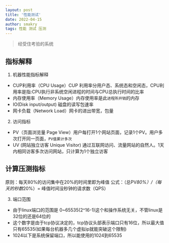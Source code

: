 ```yaml
---
layout: post
title: '性能测试'
date: 2022-04-15
author: smakry
tags: 性能 测试 压测
---
```


> 经受住考验的系统

## 指标解释
1. 机器性能指标解释

- CUP利用率（CPU Usage）CUP 利用率分用户态、系统态和空闲态，CPU利用率是指:CPU执行非系统空闲进程的时间与CPU总执行时间的比率
- 内存使用率（Memory Usage）内存使用率是此`进程所开销`的内存
- IO(Disk input/output) 磁盘的读写包速率
- 网卡负载（Network Load）网卡的进出带宽，包量

2. 访问指标

- PV（页面浏览量 Page View）用户每打开1个网站页面，记录1个PV。用户多次打开同一页面，`PV值累计多次`
- UV (网站独立访客 Unique Visitor) 通过互联网访问、流量网站的自然人。1天内相同访客多次访问网站，只计算为1个独立访客

## 计算压测指标

原则：每天80%的访问集中在20%的时间里即为峰值
公式：（总PV*80%）/（每天的秒数*20%）= 峰值时间没秒钟的请求数（QPS）

3. 端口范围

- 由于linux端口的范围是 0~65535(2^16-1)这个和操作系统无关，不管linux是32位的还是64位的
- 这个数字是由于tcp协议决定的，tcp协议头部表示端口只有16位，所以最大值只有65535(如果每台机器多几个虚拟ip就能突破这个限制)
- 1024以下是系统保留端口，所以能使用的1024到65535

